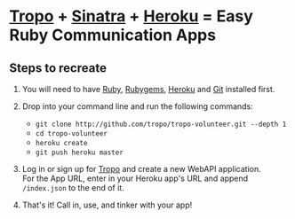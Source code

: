 [Tropo](http://tropo.com) + [Sinatra](http://sinatrarb.com) + [Heroku](http://heroku.com/) = Easy Ruby Communication Apps
=======================================================
Steps to recreate
-----------------

1. You will need to have [Ruby](http://www.ruby-lang.org/en/downloads/), [Rubygems](http://docs.rubygems.org/read/chapter/3), [Heroku](http://docs.heroku.com/heroku-command) and [Git](http://book.git-scm.com/2_installing_git.html) installed first.  

2. Drop into your command line and run the following commands:  
    * `git clone http://github.com/tropo/tropo-volunteer.git --depth 1`  
    * `cd tropo-volunteer`  
    * `heroku create`  
    * `git push heroku master`  

3. Log in or sign up for [Tropo](http://www.tropo.com/) and create a new WebAPI application.  
    For the App URL, enter in your Heroku app's URL and append `/index.json` to the end of it.  

4. That's it! Call in, use, and tinker with your app!  